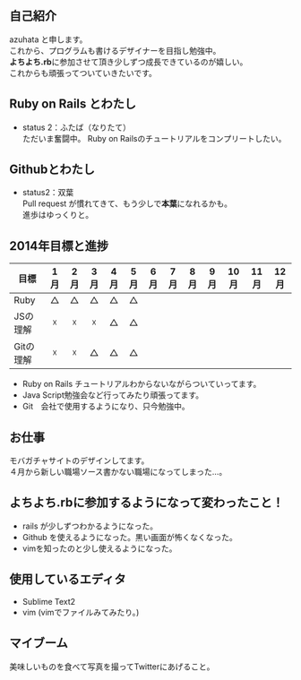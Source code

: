 ## 自己紹介

azuhata と申します。  
これから、プログラムも書けるデザイナーを目指し勉強中。  
**よちよち.rb**に参加させて頂き少しずつ成長できているのが嬉しい。   
これからも頑張ってついていきたいです。  

## Ruby on Rails とわたし

- status 2：ふたば（なりたて）   
ただいま奮闘中。 
Ruby on Railsのチュートリアルをコンプリートしたい。  

## Githubとわたし

- status2：双葉    
Pull request が慣れてきて、もう少しで**本葉**になれるかも。    
進歩はゆっくりと。  

## 2014年目標と進捗

| 目標 | 1月 | 2月 | 3月 | 4月 | 5月 | 6月 | 7月 | 8月 | 9月 | 10月 | 11月 | 12月 |
| ---- |:---:|:---:|:---:|:---:|:---:|:---:|:---:|:---:|:---:|:---:|:---:|:---:|
|Ruby|△|△|△|△|△||||||||
|JSの理解|☓|☓|☓|△|△||||||||
|Gitの理解|☓|☓|△|△|△||||||||  

- Ruby on Rails チュートリアルわからないながらついていってます。  
- Java Script勉強会など行ってみたり頑張ってます。  
- Git　会社で使用するようになり、只今勉強中。      

## お仕事

モバガチャサイトのデザインしてます。   
４月から新しい職場ソース書かない職場になってしまった…。 

## よちよち.rbに参加するようになって変わったこと！

- rails が少しずつわかるようになった。  
- Github を使えるようになった。黒い画面が怖くなくなった。    
- vimを知ったのと少し使えるようになった。  

## 使用しているエディタ

- Sublime Text2  
- vim (vimでファイルみてみたり。)  

## マイブーム

美味しいものを食べて写真を撮ってTwitterにあげること。  

